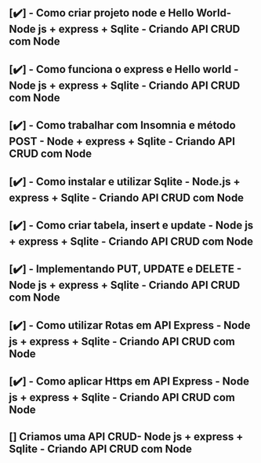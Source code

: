 ## [✔️] - Como criar projeto node e Hello World- Node js + express + Sqlite - Criando API CRUD com Node
    

## [✔️] - Como funciona o express e Hello world - Node js + express + Sqlite - Criando API CRUD com Node
 
 
## [✔️] - Como trabalhar com Insomnia e método POST - Node + express + Sqlite - Criando API CRUD com Node
 
 
## [✔️] - Como instalar e utilizar Sqlite - Node.js + express + Sqlite - Criando API CRUD com Node
 
 
## [✔️] - Como criar tabela, insert e update - Node js + express + Sqlite - Criando API CRUD com Node
 
 
## [✔️] - Implementando PUT, UPDATE e DELETE - Node js + express + Sqlite - Criando API CRUD com Node
 
 
## [✔️] - Como utilizar Rotas em API Express - Node js + express + Sqlite - Criando API CRUD com Node
 
 
## [✔️] - Como aplicar Https em API Express - Node js + express + Sqlite - Criando API CRUD com Node


## [] Criamos uma API CRUD- Node js + express + Sqlite - Criando API CRUD com Node 